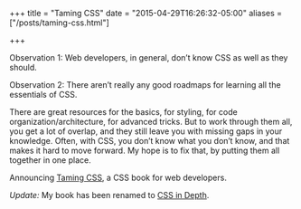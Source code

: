 +++
title = "Taming CSS"
date = "2015-04-29T16:26:32-05:00"
aliases = ["/posts/taming-css.html"]

+++

Observation 1: Web developers, in general, don’t know CSS as well as they should.

Observation 2: There aren’t really any good roadmaps for learning all the essentials of CSS.

There are great resources for the basics, for styling, for code organization/architecture, for advanced tricks. But to work through them all, you get a lot of overlap, and they still leave you with missing gaps in your knowledge. Often, with CSS, you don’t know what you don’t know, and that makes it hard to move forward. My hope is to fix that, by putting them all together in one place.

Announcing <a href="https://github.com/keithjgrant/Taming-CSS">Taming CSS</a>, a CSS book for web developers.

*Update:* My book has been renamed to <a href="http://manning.com/books/css-in-depth">CSS in Depth</a>.
